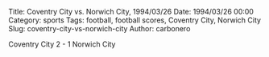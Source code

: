 Title: Coventry City vs. Norwich City, 1994/03/26
Date: 1994/03/26 00:00
Category: sports
Tags: football, football scores, Coventry City, Norwich City
Slug: coventry-city-vs-norwich-city
Author: carbonero


Coventry City 2 - 1 Norwich City
